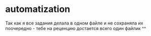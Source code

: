 # automatization
Так как я все задания делала в одном файле и не сохраняла их поочередно - тебе на реценцию достается всего один файлик ^^